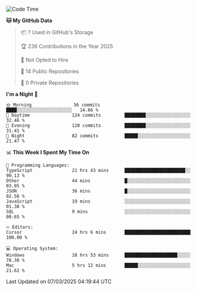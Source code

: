 <!--START_SECTION:waka-->
![Code Time](http://img.shields.io/badge/Code%20Time-6%2C742%20hrs%2049%20mins-blue)

**🐱 My GitHub Data** 

> 📦 ? Used in GitHub's Storage 
 > 
> 🏆 236 Contributions in the Year 2025
 > 
> 🚫 Not Opted to Hire
 > 
> 📜 14 Public Repositories 
 > 
> 🔑 0 Private Repositories 
 > 
**I'm a Night 🦉** 

```text
🌞 Morning                56 commits          ████░░░░░░░░░░░░░░░░░░░░░   14.66 % 
🌆 Daytime                124 commits         ████████░░░░░░░░░░░░░░░░░   32.46 % 
🌃 Evening                120 commits         ████████░░░░░░░░░░░░░░░░░   31.41 % 
🌙 Night                  82 commits          █████░░░░░░░░░░░░░░░░░░░░   21.47 % 
```


📊 **This Week I Spent My Time On** 

```text
💬 Programming Languages: 
TypeScript               21 hrs 43 mins      ███████████████████████░░   90.13 % 
Other                    44 mins             █░░░░░░░░░░░░░░░░░░░░░░░░   03.05 % 
JSON                     36 mins             █░░░░░░░░░░░░░░░░░░░░░░░░   02.56 % 
JavaScript               19 mins             ░░░░░░░░░░░░░░░░░░░░░░░░░   01.38 % 
SQL                      9 mins              ░░░░░░░░░░░░░░░░░░░░░░░░░   00.65 % 

🔥 Editors: 
Cursor                   24 hrs 6 mins       █████████████████████████   100.00 % 

💻 Operating System: 
Windows                  18 hrs 53 mins      ████████████████████░░░░░   78.38 % 
Mac                      5 hrs 12 mins       █████░░░░░░░░░░░░░░░░░░░░   21.62 % 
```


 Last Updated on 07/03/2025 04:19:44 UTC
<!--END_SECTION:waka-->

